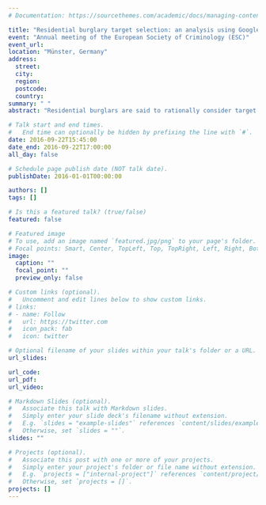 ```yaml
---
# Documentation: https://sourcethemes.com/academic/docs/managing-content/

title: "Residential burglary target selection: an analysis using Google maps"
event: "Annual meeting of the European Society of Criminology (ESC)"
event_url:
location: "Münster, Germany"
address:
  street:
  city:
  region:
  postcode:
  country:
summary: " "
abstract: "Residential burglars are said to rationally consider target selection in two steps. In the first stage, burglars select a suitable area from within a city, and in the second stage a specific residential unit is selected from a set of alternatives for victimisation (Bernasco & Nieuwbeerta, 2005). Previous research has primarily focused on the first stage, using large spatial units of analysis such as neighbourhoods. Consequently, quantitative research assessing the second stage of the hierarchal process are a rarity. The primary aim of this study is therefore to establish to what extent residential burglary target selection is dependent on the physical attributes of residential homes and their immediate surrounding area. Secondly, we aim to assess the worthiness of using Google Street View (GSV) as a tool of Systematic Social Observation (SSO). This study uses GSV to collect unique property-level data on burglarised and non-burglarised residential homes in The Hague, the Netherlands. Clustered conditional logistic regression modelling is used to test whether attributes of these dwellings effect the likelihood of them being victimised. The results indicate that burglars consider the ease of escape from a property when selecting a target, as well as the extent to which the dwelling is accessible, and open to surveillance from neighbours and passers-by. There is no evidence to suggest that indications of resident wealth effect the likelihood of victimisation. The experience of using GSV as a tool for SSO is encouraging for researchers interested in collecting rich, micro-level data both in the field of residential burglary, but also for those interested in other acts of deviance that occur in public spaces."

# Talk start and end times.
#   End time can optionally be hidden by prefixing the line with `#`.
date: 2016-09-22T15:45:00
date_end: 2016-09-22T17:00:00
all_day: false

# Schedule page publish date (NOT talk date).
publishDate: 2016-01-01T00:00:00

authors: []
tags: []

# Is this a featured talk? (true/false)
featured: false

# Featured image
# To use, add an image named `featured.jpg/png` to your page's folder. 
# Focal points: Smart, Center, TopLeft, Top, TopRight, Left, Right, BottomLeft, Bottom, BottomRight.
image:
  caption: ""
  focal_point: ""
  preview_only: false

# Custom links (optional).
#   Uncomment and edit lines below to show custom links.
# links:
# - name: Follow
#   url: https://twitter.com
#   icon_pack: fab
#   icon: twitter

# Optional filename of your slides within your talk's folder or a URL.
url_slides:

url_code:
url_pdf:
url_video:

# Markdown Slides (optional).
#   Associate this talk with Markdown slides.
#   Simply enter your slide deck's filename without extension.
#   E.g. `slides = "example-slides"` references `content/slides/example-slides.md`.
#   Otherwise, set `slides = ""`.
slides: ""

# Projects (optional).
#   Associate this post with one or more of your projects.
#   Simply enter your project's folder or file name without extension.
#   E.g. `projects = ["internal-project"]` references `content/project/deep-learning/index.md`.
#   Otherwise, set `projects = []`.
projects: []
---
```

